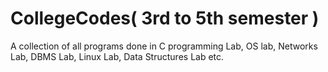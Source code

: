 # CollegeCodes( 3rd to 5th semester )

A collection of all programs done in C programming Lab, OS lab, Networks Lab, DBMS Lab, Linux Lab, Data Structures Lab etc.
